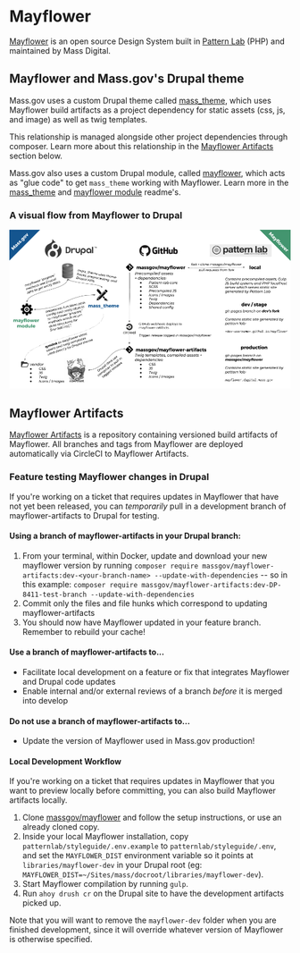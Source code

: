 # Mayflower

[Mayflower](https://github.com/massgov/mayflower) is an open source Design System built in [Pattern Lab](http://patternlab.io/) (PHP) and maintained by Mass Digital.

## Mayflower and Mass.gov's Drupal theme

Mass.gov uses a custom Drupal theme called [mass_theme](../docroot/themes/custom/mass_theme), which uses Mayflower build artifacts as a project dependency for static assets (css, js, and image) as well as twig templates.

This relationship is managed alongside other project dependencies through composer. Learn more about this relationship in the [Mayflower Artifacts](#mayflower-artifacts) section below.

Mass.gov also uses a custom Drupal module, called [mayflower](../docroot/modules/custom/mayflower), which acts as "glue code" to get `mass_theme` working with Mayflower. Learn more in the [mass_theme](../docroot/themes/custom/mass_theme) and [mayflower module](../docroot/modules/custom/mayflower) readme's.

### A visual flow from Mayflower to Drupal

[![Mayflower + Drupal theme](assets/mayflower_drupal.png)](https://docs.google.com/presentation/d/1qWY-QoXu8JgazqnwNUoPyumu_XH-DgFj_iNoFiKu1YA/edit#slide=id.p)

## Mayflower Artifacts

[Mayflower Artifacts](https://github.com/massgov/mayflower-artifacts) is a repository containing versioned build artifacts of Mayflower. All branches and tags from Mayflower are deployed automatically via CircleCI to Mayflower Artifacts.

### Feature testing Mayflower changes in Drupal

If you're working on a ticket that requires updates in Mayflower that have not yet been released, you can _temporarily_ pull in a development branch of mayflower-artifacts to Drupal for testing.

#### Using a branch of mayflower-artifacts in your Drupal branch:

1. From your terminal, within Docker, update and download your new mayflower version by running `composer require massgov/mayflower-artifacts:dev-<your-branch-name> --update-with-dependencies` -- so in this example: `composer require massgov/mayflower-artifacts:dev-DP-8411-test-branch --update-with-dependencies`
1. Commit only the files and file hunks which correspond to updating mayflower-artifacts
1. You should now have Mayflower updated in your feature branch. Remember to rebuild your cache!

#### Use a branch of mayflower-artifacts to...

- Facilitate local development on a feature or fix that integrates Mayflower and Drupal code updates
- Enable internal and/or external reviews of a branch _before_ it is merged into develop

#### Do not use a branch of mayflower-artifacts to...

- Update the version of Mayflower used in Mass.gov production!

#### Local Development Workflow

If you're working on a ticket that requires updates in Mayflower that you want to preview locally before committing, you can also build Mayflower artifacts locally.

1. Clone [massgov/mayflower](https://github.com/massgov/mayflower) and follow the setup instructions, or use an already cloned copy.
2. Inside your local Mayflower installation, copy `patternlab/styleguide/.env.example` to `patternlab/styleguide/.env`, and set the `MAYFLOWER_DIST` environment variable so it points at `libraries/mayflower-dev` in your Drupal root (eg: `MAYFLOWER_DIST=~/Sites/mass/docroot/libraries/mayflower-dev`).
3. Start Mayflower compilation by running `gulp`.
4. Run `ahoy drush cr` on the Drupal site to have the development artifacts picked up.

Note that you will want to remove the `mayflower-dev` folder when you are finished development, since it will override whatever version of Mayflower is otherwise specified.
